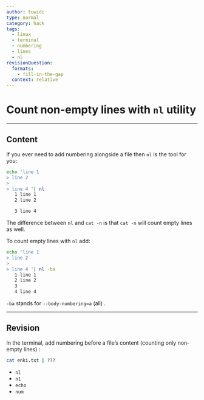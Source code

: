 ```yaml
---
author: tuwidc
type: normal
category: hack
tags:
  - linux
  - terminal
  - numbering
  - lines
  - nl
revisionQuestion:
  formats:
    - fill-in-the-gap
  context: relative
---
```


# Count non-empty lines with `nl` utility


---

## Content

If you ever need to add numbering alongside a file then `nl` is the tool for you:

```bash
echo 'line 1
> line 2
>
> line 4 '| nl
   1 line 1
   2 line 2

   3 line 4
```

The difference between `nl` and `cat -n` is that `cat -n` will count empty lines as well. 

To count empty lines with `nl` add:

```bash
echo 'line 1
> line 2
>
> line 4 '| nl -ba
   1 line 1
   2 line 2
   3
   4 line 4
```

`-ba`  stands for `--body-numbering=a` (all) .


---

## Revision

In the terminal, add numbering before a file’s content (counting only non-empty lines) :

```bash
cat enki.txt | ???
```

- `nl`
- `n1`
- `echo`
- `num`

